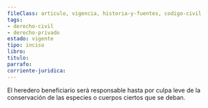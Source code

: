 ```yaml
---
fileClass: articulo, vigencia, historia-y-fuentes, codigo-civil
tags:
- derecho-civil
- derecho-privado
estado: vigente
tipo: inciso
libro:
titulo:
parrafo:
corriente-juridica:
---
```

El heredero beneficiario será responsable hasta por culpa leve de la conservación de las especies o cuerpos ciertos que se deban.